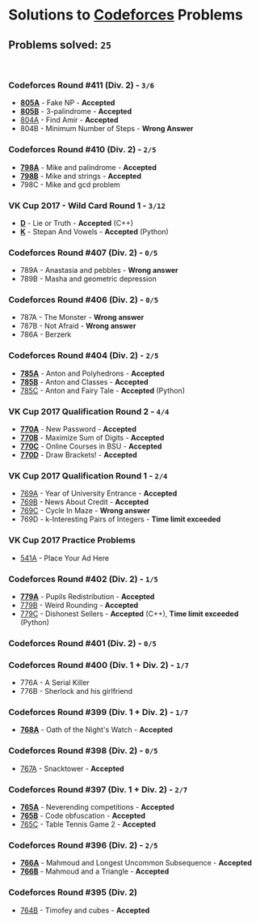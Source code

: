 # Solutions to [Codeforces](http://codeforces.com) Problems
## Problems solved: `25`

<br>

### Codeforces Round #411 (Div. 2) - `3/6`
- **[805A](https://github.com/k0syan/Codeforces/tree/master/805A)** - Fake NP - **Accepted**
- **[805B](https://github.com/k0syan/Codeforces/tree/master/805B)** - 3-palindrome - **Accepted**
- [804A](https://github.com/k0syan/Codeforces/tree/master/804A) - Find Amir - **Accepted**
- 804B - Minimum Number of Steps - **Wrong Answer**

### Codeforces Round #410 (Div. 2) - `2/5`
- **[798A](https://github.com/k0syan/Codeforces/tree/master/798A)** - Mike and palindrome - **Accepted**
- **[798B](https://github.com/k0syan/Codeforces/tree/master/798B)** - Mike and strings - **Accepted**
- 798C - Mike and gcd problem

### VK Cup 2017 - Wild Card Round 1 - `3/12`
- **[D](https://github.com/k0syan/Codeforces/tree/master/VK%20Cup%202017%20-%20Wild%20Card%20Round%201)** - Lie or Truth - **Accepted** (C++)
- **[K](https://github.com/k0syan/Codeforces/tree/master/VK%20Cup%202017%20-%20Wild%20Card%20Round%201)** - Stepan And Vowels - **Accepted** (Python)

### Codeforces Round #407 (Div. 2) - `0/5`
- 789A - Anastasia and pebbles - **Wrong answer**
- 789B - Masha and geometric depression

### Codeforces Round #406 (Div. 2) - `0/5`
- 787A - The Monster - **Wrong answer**
- 787B - Not Afraid - **Wrong answer**
- 786A - Berzerk

### Codeforces Round #404 (Div. 2) - `2/5`
- **[785A](https://github.com/k0syan/Codeforces/tree/master/785A)** - Anton and Polyhedrons - **Accepted**
- **[785B](https://github.com/k0syan/Codeforces/tree/master/785B)** - Anton and Classes - **Accepted**
- [785C](https://github.com/k0syan/Codeforces/tree/master/785C) - Anton and Fairy Tale - **Accepted** (Python)

### VK Cup 2017 Qualification Round 2 - `4/4`
- **[770A](https://github.com/k0syan/Codeforces/tree/master/VK-Cup%20Qualification%202)** - New Password - **Accepted**
- **[770B](https://github.com/k0syan/Codeforces/tree/master/VK-Cup%20Qualification%202)** - Maximize Sum of Digits - **Accepted**
- **[770C](https://github.com/k0syan/Codeforces/tree/master/VK-Cup%20Qualification%202)** - Online Courses in BSU - **Accepted**
- **[770D](https://github.com/k0syan/Codeforces/tree/master/VK-Cup%20Qualification%202)** - Draw Brackets! - **Accepted**

### VK Cup 2017 Qualification Round 1 - `2/4`
- [769A](https://github.com/k0syan/Codeforces/tree/master/VK-Cup%20Qualification%201) - Year of University Entrance - **Accepted**
- [769B](https://github.com/k0syan/Codeforces/tree/master/VK-Cup%20Qualification%201) - News About Credit - **Accepted**
- [769C](https://github.com/k0syan/Codeforces/tree/master/769C) - Cycle In Maze - **Wrong answer**
- 769D - k-Interesting Pairs of Integers - **Time limit exceeded**

### VK Cup 2017 Practice Problems
- [541A](https://github.com/k0syan/Codeforces/tree/master/779A) - Place Your Ad Here

### Codeforces Round #402 (Div. 2) - `1/5`
- **[779A](https://github.com/k0syan/Codeforces/tree/master/779A)** - Pupils Redistribution - **Accepted**
- [779B](https://github.com/k0syan/Codeforces/tree/master/779B) - Weird Rounding - **Accepted**
- [779C](https://github.com/k0syan/Codeforces/tree/master/779C) - Dishonest Sellers - **Accepted** (C++), **Time limit exceeded** (Python)

### Codeforces Round #401 (Div. 2) - `0/5`

### Codeforces Round #400 (Div. 1 + Div. 2) - `1/7`
- 776A - A Serial Killer
- 776B - Sherlock and his girlfriend

### Codeforces Round #399 (Div. 1 + Div. 2) - `1/7`
- **[768A](https://github.com/k0syan/Codeforces/tree/master/768A)** - Oath of the Night's Watch - **Accepted**

### Codeforces Round #398 (Div. 2) - `0/5`
- [767A](https://github.com/k0syan/Codeforces/tree/master/767A) - Snacktower - **Accepted**

### Codeforces Round #397 (Div. 1 + Div. 2) - `2/7`
- **[765A](https://github.com/k0syan/Codeforces/tree/master/765A)** - Neverending competitions - **Accepted**
- **[765B](https://github.com/k0syan/Codeforces/tree/master/765B)** - Code obfuscation - **Accepted**
- [765C](https://github.com/k0syan/Codeforces/tree/master/765C) - Table Tennis Game 2 - **Accepted**

### Codeforces Round #396 (Div. 2) - `2/5`
- **[766A](https://github.com/k0syan/Codeforces/tree/master/766A)** - Mahmoud and Longest Uncommon Subsequence - **Accepted**
- **[766B](https://github.com/k0syan/Codeforces/tree/master/766B)** - Mahmoud and a Triangle - **Accepted**

### Codeforces Round #395 (Div. 2)
- [764B](https://github.com/k0syan/Codeforces/tree/master/764B) - Timofey and cubes - **Accepted**
